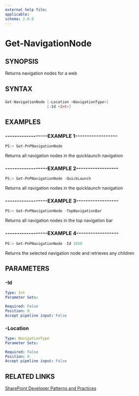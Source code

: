 ```yaml
---
external help file:
applicable: 
schema: 2.0.0
---
```

# Get-NavigationNode

## SYNOPSIS
Returns navigation nodes for a web

## SYNTAX 

### 
```powershell
Get-NavigationNode [-Location <NavigationType>]
                   [-Id <Int>]
```

## EXAMPLES

### ------------------EXAMPLE 1------------------
```powershell
PS:> Get-PnPNavigationNode
```

Returns all navigation nodes in the quicklaunch navigation

### ------------------EXAMPLE 2------------------
```powershell
PS:> Get-PnPNavigationNode -QuickLaunch
```

Returns all navigation nodes in the quicklaunch navigation

### ------------------EXAMPLE 3------------------
```powershell
PS:> Get-PnPNavigationNode -TopNavigationBar
```

Returns all navigation nodes in the top navigation bar

### ------------------EXAMPLE 4------------------
```powershell
PS:> Get-PnPNavigationNode -Id 2030
```

Returns the selected navigation node and retrieves any children

## PARAMETERS

### -Id


```yaml
Type: Int
Parameter Sets: 

Required: False
Position: 0
Accept pipeline input: False
```

### -Location


```yaml
Type: NavigationType
Parameter Sets: 

Required: False
Position: 0
Accept pipeline input: False
```

## RELATED LINKS

[SharePoint Developer Patterns and Practices](http://aka.ms/sppnp)